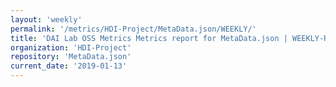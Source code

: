 ```yaml
---
layout: 'weekly'
permalink: '/metrics/HDI-Project/MetaData.json/WEEKLY/'
title: 'DAI Lab OSS Metrics Metrics report for MetaData.json | WEEKLY-REPORT-2019-01-13'
organization: 'HDI-Project'
repository: 'MetaData.json'
current_date: '2019-01-13'
---
```

